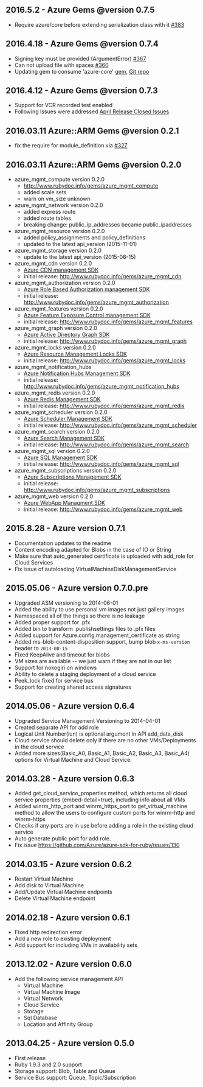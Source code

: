 ## 2016.5.2 - Azure Gems @version 0.7.5
* Require azure/core before extending serialization class with it [#383](https://github.com/Azure/azure-sdk-for-ruby/pull/383)

## 2016.4.18 - Azure Gems @version 0.7.4
* Signing key must be provided (ArgumentError) [#367](https://github.com/Azure/azure-sdk-for-ruby/issues/367)
* Can not upload file with spaces [#360](https://github.com/Azure/azure-sdk-for-ruby/issues/360)
* Updating gem to consume 'azure-core' [gem](https://rubygems.org/gems/azure-core), [Git repo](https://github.com/Azure/azure-ruby-asm-core) 

## 2016.4.12 - Azure Gems @version 0.7.3
* Support for VCR recorded test enabled
* Following Issues were addressed [April Release Closed Issues](https://github.com/Azure/azure-sdk-for-ruby/issues?q=milestone%3A%22April+Release%22+is%3Aclosed)

## 2016.03.11 Azure::ARM Gems @version 0.2.1
* fix the require for module_definition via [#327](https://github.com/Azure/azure-sdk-for-ruby/issues/327)

## 2016.03.11 Azure::ARM Gems @version 0.2.0
* azure_mgmt_compute version 0.2.0
  * http://www.rubydoc.info/gems/azure_mgmt_compute
  * added scale sets
  * warn on vm_size unknown
* azure_mgmt_network version 0.2.0
  * added express route
  * added route tables
  * breaking change: public_ip_addresses became public_ipaddresses
* azure_mgmt_resource version 0.2.0
  * added policy_assignments and policy_definitions
  * updated to the latest api_version (2015-11-01)
* azure_mgmt_storage version 0.2.0
  * update to the latest api_version (2015-06-15)
* azure_mgmt_cdn version 0.2.0
  * [Azure CDN management SDK](https://azure.microsoft.com/en-us/services/cdn/)
  * initial release: http://www.rubydoc.info/gems/azure_mgmt_cdn
* azure_mgmt_authorization version 0.2.0
  * [Azure Role Based Authorization management SDK](https://azure.microsoft.com/en-us/documentation/articles/role-based-access-control-configure/)
  * initial release: http://www.rubydoc.info/gems/azure_mgmt_authorization
* azure_mgmt_features version 0.2.0
  * [Azure Feature Exposure Control management SDK](https://msdn.microsoft.com/en-us/library/azure/mt592690.aspx)
  * initial release: http://www.rubydoc.info/gems/azure_mgmt_features
* azure_mgmt_graph version 0.2.0
  * [Azure Active Directory Graph SDK](https://msdn.microsoft.com/en-us/library/azure/hh974476.aspx)
  * initial release: http://www.rubydoc.info/gems/azure_mgmt_graph
* azure_mgmt_locks version 0.2.0
  * [Azure Resource Management Locks SDK](https://msdn.microsoft.com/en-us/library/azure/mt204563.aspx)
  * initial release: http://www.rubydoc.info/gems/azure_mgmt_locks
* azure_mgmt_notification_hubs
  * [Azure Notification Hubs Management SDK](https://azure.microsoft.com/en-us/documentation/services/notification-hubs/)
  * initial release: http://www.rubydoc.info/gems/azure_mgmt_notification_hubs
* azure_mgmt_redis version 0.2.0
  * [Azure Redis Management SDK](https://azure.microsoft.com/en-us/services/cache/)
  * initial release: http://www.rubydoc.info/gems/azure_mgmt_redis
* azure_mgmt_scheduler version 0.2.0
  * [Azure Scheduler Management SDK](https://azure.microsoft.com/en-us/services/scheduler/)
  * initial release: http://www.rubydoc.info/gems/azure_mgmt_scheduler
* azure_mgmt_search version 0.2.0
  * [Azure Search Management SDK](https://azure.microsoft.com/en-us/services/search/)
  * initial release: http://www.rubydoc.info/gems/azure_mgmt_search
* azure_mgmt_sql version 0.2.0
  * [Azure SQL Management SDK](https://azure.microsoft.com/en-us/services/sql-database/)
  * initial release: http://www.rubydoc.info/gems/azure_mgmt_sql
* azure_mgmt_subscriptions version 0.2.0
  * [Azure Subscriptions Management SDK](https://azure.microsoft.com/en-us/services/sql-database/)
  * initial release: http://www.rubydoc.info/gems/azure_mgmt_subscriptions
* azure_mgmt_web version 0.2.0
  * [Azure WebApp Managment SDK](https://azure.microsoft.com/en-us/services/app-service/web/)
  * initial release: http://www.rubydoc.info/gems/azure_mgmt_web

## 2015.8.28 - Azure version 0.7.1
* Documentation updates to the readme
* Content encoding adapted for Blobs in the case of IO or String
* Make sure that auto_generated certificate is uploaded with add_role for Cloud Services
* Fix issue of autoloading VirtualMachineDiskManagementService

## 2015.05.06 - Azure version 0.7.0.pre
* Upgraded ASM versioning to 2014-06-01
* Added the ability to use personal vm images not just gallery images
* Namespaced all of the things so there is no leakage
* Added proper support for .pfx
* Added bin to transform .publishsettings files to .pfx files
* Added support for Azure.config.management_certificate as string
* Added ms-blob-content-disposition support, bump blob `x-ms-version` header to `2013-08-15`
* Fixed KeepAlive and timeout for blobs
* VM sizes are available -- we just warn if they are not in our list
* Support for nokogiri on windows
* Ability to delete a staging deployment of a cloud service
* Peek_lock fixed for service bus
* Support for creating shared access signatures


## 2014.05.06 - Azure version 0.6.4
* Upgraded Service Management Versioning to 2014-04-01
* Created separate API for add role
* Logical Unit Number(lun) is optional argument in API add_data_disk
* Cloud service should delete only if there are no other VMs/Deployments in the cloud service
* Added more sizes(Basic_A0, Basic_A1, Basic_A2, Basic_A3, Basic_A4) options for Virtual Machine and Cloud Service.

## 2014.03.28 - Azure version 0.6.3
* Added get_cloud_service_properties method, which returns all cloud service properties (embed-detail=true), including info about all VMs
* Added winrm_http_port and winrm_https_port to get_virtual_machine method to allow the users to configure custom ports for winrm-http and winrm-https
* Checks if any ports are in use before adding a role in the existing cloud service
* Auto generate public port for add role.
* Fix issue https://github.com/Azure/azure-sdk-for-ruby/issues/130

## 2014.03.15 - Azure version 0.6.2
* Restart Virtual Machine
* Add disk to Virtual Machine
* Add/Update Virtual Machine endpoints
* Delete Virtual Machine endpoint

## 2014.02.18 - Azure version 0.6.1
* Fixed http redirection error
* Add a new role to existing deployment
* Add support for including VMs in availability sets

## 2013.12.02 - Azure version 0.6.0
* Add the following service management API
  * Virtual Machine
  * Virtual Machine Image
  * Virtual Network
  * Cloud Service
  * Storage
  * Sql Database
  * Location and Affinity Group

## 2013.04.25 - Azure version 0.5.0
* First release
* Ruby 1.9.3 and 2.0 support
* Storage support: Blob, Table and Queue
* Service Bus support: Queue, Topic/Subscription
